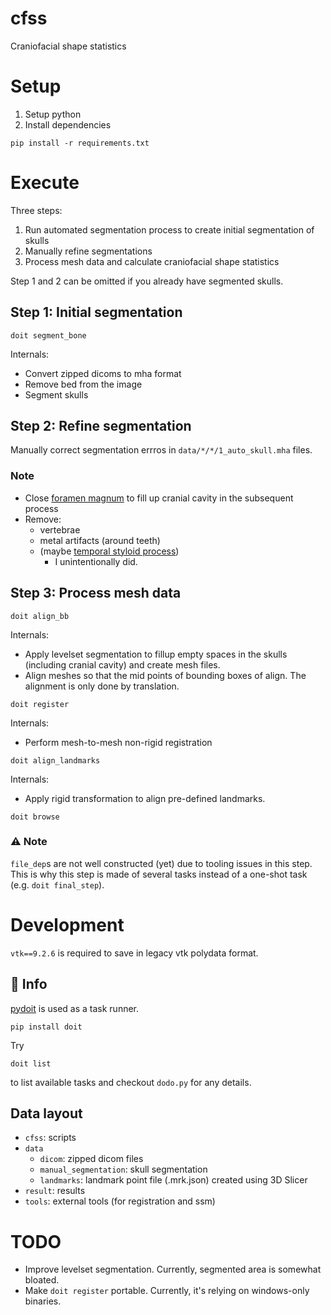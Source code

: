 # cfss
Craniofacial shape statistics

# Setup
1. Setup python
2. Install dependencies
```shell
pip install -r requirements.txt
```

# Execute
Three steps:

1. Run automated segmentation process to create initial segmentation of skulls
2. Manually refine segmentations
3. Process mesh data and calculate craniofacial shape statistics

Step 1 and 2 can be omitted if you already have segmented skulls.

## Step 1: Initial segmentation
```shell
doit segment_bone
```

Internals:
- Convert zipped dicoms to mha format
- Remove bed from the image
- Segment skulls

## Step 2: Refine segmentation
Manually correct segmentation errros in `data/*/*/1_auto_skull.mha` files.

### Note
- Close [foramen magnum](https://en.wikipedia.org/wiki/Foramen_magnum) to fill up cranial cavity in the subsequent process
- Remove:
    - vertebrae
    - metal artifacts (around teeth)
    - (maybe [temporal styloid process](https://en.wikipedia.org/wiki/Temporal_styloid_process))
        - I unintentionally did.

## Step 3: Process mesh data
```shell
doit align_bb
```

Internals:
- Apply levelset segmentation to fillup empty spaces in the skulls (including cranial cavity) and create mesh files.
- Align meshes so that the mid points of bounding boxes of align. The alignment is only done by translation.

```shell
doit register
```

Internals:
- Perform mesh-to-mesh non-rigid registration

```shell
doit align_landmarks
```

Internals:
- Apply rigid transformation to align pre-defined landmarks.

```shell
doit browse
```

### ⚠️ Note

`file_dep`s are not well constructed (yet) due to tooling issues in this step.
This is why this step is made of several tasks instead of a one-shot task (e.g. `doit final_step`).

# Development
`vtk==9.2.6` is required to save in legacy vtk polydata format.

## 🚸 Info
[pydoit](https://pydoit.org/) is used as a task runner.
```shell
pip install doit
```

Try
```shell
doit list
```
to list available tasks and checkout `dodo.py` for any details.

## Data layout
- `cfss`: scripts
- `data`
    - `dicom`: zipped dicom files
    - `manual_segmentation`: skull segmentation
    - `landmarks`: landmark point file (.mrk.json) created using 3D Slicer
- `result`: results
- `tools`: external tools (for registration and ssm)


# TODO
- Improve levelset segmentation. Currently, segmented area is somewhat bloated.
- Make `doit register` portable. Currently, it's relying on windows-only binaries.